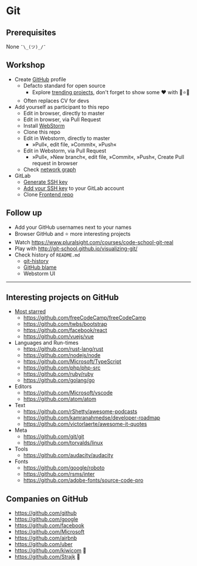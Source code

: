 # Git

## Prerequisites

None `¯\_(ツ)_/¯`
  
## Workshop

* Create [GitHub](http://github.com) profile
  * Defacto standard for open source
    * Explore [trending projects](https://github.com/explore), don't forget to show some ❤ with 🌟⭐🌟
  * Often replaces CV for devs
* Add yourself as participant to this repo
  * Edit in browser, directly to master
  * Edit in browser, via Pull Request
  * Install [WebStorm](https://www.jetbrains.com/webstorm/)
  * Clone this repo
  * Edit in Webstorm, directly to master
    * »Pull«, edit file, »Commit«, »Push«
  * Edit in Webstorm, via Pull Request
    * »Pull«, »New branch«, edit file, »Commit«, »Push«, Create Pull request in browser
  * Check [network graph](https://github.com/Strajk/qa-workshop-a/network)
* GitLab
  * [Generate SSH key](https://gitlab.skypicker.com/help/ssh/README)
  * [Add your SSH key](https://gitlab.skypicker.com/profile/keys) to your GitLab account
  * Clone [Frontend repo](https://gitlab.skypicker.com/frontend/frontend)

## Follow up

* Add your GitHub usernames next to your names
* Browser GitHub and ⭐️ more interesting projects
* Watch <https://www.pluralsight.com/courses/code-school-git-real>
* Play with <http://git-school.github.io/visualizing-git/>
* Check history of `README.md`
  * [git-history](https://github-history.netlify.com/Strajk/QA-Academy/blob/master/README.md)
  * [GitHub blame](https://github.com/Strajk/QA-Academy/blame/master/README.md)
  * Webstorm UI

---

## Interesting projects on GitHub

* [Most starred](https://github.com/search?o=desc&q=stars%3A%3E1&s=stars&type=Repositories)
  * <https://github.com/freeCodeCamp/freeCodeCamp>
  * <https://github.com/twbs/bootstrap>
  * <https://github.com/facebook/react>
  * <https://github.com/vuejs/vue>
* Languages and Run-times
  * <https://github.com/rust-lang/rust>
  * <https://github.com/nodejs/node>
  * <https://github.com/Microsoft/TypeScript>
  * <https://github.com/php/php-src>
  * <https://github.com/ruby/ruby>
  * <https://github.com/golang/go>
* Editors
  * <https://github.com/Microsoft/vscode>
  * <https://github.com/atom/atom>
* Text
  * <https://github.com/rShetty/awesome-podcasts>
  * <https://github.com/kamranahmedse/developer-roadmap>
  * <https://github.com/victorlaerte/awesome-it-quotes>
* Meta
  * <https://github.com/git/git>
  * <https://github.com/torvalds/linux>
* Tools
  * <https://github.com/audacity/audacity>
* Fonts
  * <https://github.com/google/roboto>
  * <https://github.com/rsms/inter>
  * <https://github.com/adobe-fonts/source-code-pro>

## Companies on GitHub

* <https://github.com/github>
* <https://github.com/google>
* <https://github.com/facebook>
* <https://github.com/Microsoft>
* <https://github.com/airbnb>
* <https://github.com/uber>
* <https://github.com/kiwicom> 🥝
* <https://github.com/Strajk> 👋
